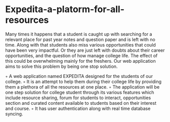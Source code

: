 # Expedita-a-platorm-for-all-resources
Many times it happens that a student is caught up with searching for a relevant place for past year notes and  question paper and is left with no time. Along with that students also miss various opportunities that could have been very impactful. Or they are just left with doubts about their career opportunities, and the question of how manage college life. The effect of this could be overwhelming mainly for the freshers. Our web application aims to solve this problem by being one stop solution.

◦	A web application named EXPEDITA designed for the students of our college. 
◦	It is an attempt to help them during their college life by providing them a plethora of all the resources at one place.
◦	The application will be one step solution for college student through its various features which include resource sharing, forum for students to interact, opportunities section and curated content available to students based on their interest and  course.
◦	It has user authentication along with real time database syncing.
 
